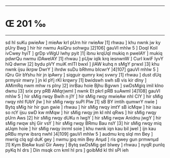 ___
# Œ 201 ‰
---
sd hI suKu pwieAw ] mieAw krI pUrn hir rwieAw ]1] rhwau ] khu
nwnk jw ky pUry Bwg ] hir hir nwmu AsiQru sohwgu ]2]106] gauVI
mhlw 5 ] DoqI Koil ivCwey hyiT ] grDp vWgU lwhy pyit ]1] ibnu krqUqI
mukiq n pweIAY ] mukiq pdwrQu nwmu iDAweIAY ]1] rhwau ] pUjw iqlk
krq iesnwnW ] CurI kwiF lyvY hiQ dwnw ]2] bydu pVY muiK mITI bwxI ]
jIAW kuhq n sMgY prwxI ]3] khu nwnk ijsu ikrpw DwrY ] ihrdw suDu
bRhmu bIcwrY ]4]107] gauVI mhlw 5 ] iQru Gir bYshu hir jn ipAwry
] siqguir qumry kwj svwry ]1] rhwau ] dust dUq prmysir mwry ] jn kI
pYj rKI krqwry ]1] bwidswh swh sB vis kir dIny ] AMimRq nwm mhw
rs pIny ]2] inrBau hoie Bjhu Bgvwn ] swDsMgiq imil kIno dwnu ]3]
srix pry pRB AMqrjwmI ] nwnk Et pkrI pRB suAwmI ]4]108] gauVI
mhlw 5 ] hir sMig rwqy Bwih n jlY ] hir sMig rwqy mwieAw nhI ClY ]
hir sMig rwqy nhI fUbY jlw ] hir sMig rwqy suPl Plw ]1] sB BY imtih
qumwrY nwie ] Bytq sMig hir hir gun gwie ] rhwau ] hir sMig rwqy imtY
sB icMqw ] hir isau so rcY ijsu swD kw mMqw ] hir sMig rwqy jm kI nhI
qRws ] hir sMig rwqy pUrn Aws ]2] hir sMig rwqy dUKu n lwgY ] hir sMig
rwqw Anidnu jwgY ] hir sMig rwqw shj Gir vsY ] hir sMig rwqy BRmu Bau
nsY ]3] hir sMig rwqy miq aUqm hoie ] hir sMig rwqy inrml soie ] khu
nwnk iqn kau bil jweI ] ijn kau pRBu myrw ibsrq nwhI ]4]109]
gauVI mhlw 5 ] audmu krq sIql mn Bey ] mwrig clq sgl duK gey ]
nwmu jpq min Bey Anµd ] ris gwey gun prmwnµd ]1] Kym BieAw kusl
Gir Awey ] Bytq swDsMig geI blwey ] rhwau ] nyqR punIq pyKq hI drs
] Din msqk crn kml hI prs ] goibMd kI thl sPl ieh
####
